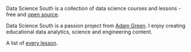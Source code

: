 Data Science South is a collection of data science courses and lessons - free and [open source](GITHUB).

Data Science South is a passion project from [Adam Green](LINKEDIN).  I enjoy creating educational data analytics, science and engineering content.

A list of [every lesson](/lessons).
